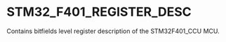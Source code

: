 # STM32_F401_REGISTER_DESC
Contains bitfields level register description of the STM32F401_CCU MCU. 
